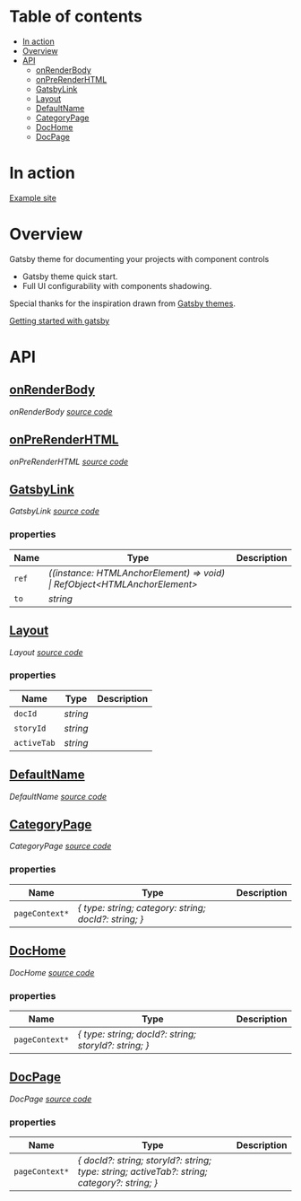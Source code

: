 # Table of contents

-   [In action](#in-action)
-   [Overview](#overview)
-   [API](#api)
    -   [<ins>onRenderBody</ins>](#insonrenderbodyins)
    -   [<ins>onPreRenderHTML</ins>](#insonprerenderhtmlins)
    -   [<ins>GatsbyLink</ins>](#insgatsbylinkins)
    -   [<ins>Layout</ins>](#inslayoutins)
    -   [<ins>DefaultName</ins>](#insdefaultnameins)
    -   [<ins>CategoryPage</ins>](#inscategorypageins)
    -   [<ins>DocHome</ins>](#insdochomeins)
    -   [<ins>DocPage</ins>](#insdocpageins)

# In action

[Example site](https://components-storybook-6-no-docs.netlify.app/?path=/docs-test/components-actioncontainer--overview)

# Overview

Gatsby theme for documenting your projects with component controls

-   Gatsby theme quick start.
-   Full UI configurability with components shadowing.

Special thanks for the inspiration drawn from [Gatsby themes](https://github.com/LekoArts/gatsby-themes).

[Getting started with gatsby](https://component-controls.com/tutorial/getting-started/gatsby)

# API

<react-docgen-typescript path="./src" exclude="Store.tsx" />

<!-- START-REACT-DOCGEN-TYPESCRIPT -->

## <ins>onRenderBody</ins>

_onRenderBody [source code](https://github.com/ccontrols/component-controls/tree/master/integrations/gatsby-theme-stories/src/gatsby-ssr.tsx)_

## <ins>onPreRenderHTML</ins>

_onPreRenderHTML [source code](https://github.com/ccontrols/component-controls/tree/master/integrations/gatsby-theme-stories/src/gatsby-ssr.tsx)_

## <ins>GatsbyLink</ins>

_GatsbyLink [source code](https://github.com/ccontrols/component-controls/tree/master/integrations/gatsby-theme-stories/src/components/GatsbyLink.tsx)_

### properties

| Name  | Type                                                                         | Description |
| ----- | ---------------------------------------------------------------------------- | ----------- |
| `ref` | _((instance: HTMLAnchorElement) => void) \| RefObject&lt;HTMLAnchorElement>_ |             |
| `to`  | _string_                                                                     |             |

## <ins>Layout</ins>

_Layout [source code](https://github.com/ccontrols/component-controls/tree/master/integrations/gatsby-theme-stories/src/components/Layout.tsx)_

### properties

| Name        | Type     | Description |
| ----------- | -------- | ----------- |
| `docId`     | _string_ |             |
| `storyId`   | _string_ |             |
| `activeTab` | _string_ |             |

## <ins>DefaultName</ins>

_DefaultName [source code](https://github.com/ccontrols/component-controls/tree/master/integrations/gatsby-theme-stories/src/pages/404.tsx)_

## <ins>CategoryPage</ins>

_CategoryPage [source code](https://github.com/ccontrols/component-controls/tree/master/integrations/gatsby-theme-stories/src/templates/CategoryPage.tsx)_

### properties

| Name           | Type                                                  | Description |
| -------------- | ----------------------------------------------------- | ----------- |
| `pageContext*` | _{ type: string; category: string; docId?: string; }_ |             |

## <ins>DocHome</ins>

_DocHome [source code](https://github.com/ccontrols/component-controls/tree/master/integrations/gatsby-theme-stories/src/templates/DocHome.tsx)_

### properties

| Name           | Type                                                  | Description |
| -------------- | ----------------------------------------------------- | ----------- |
| `pageContext*` | _{ type: string; docId?: string; storyId?: string; }_ |             |

## <ins>DocPage</ins>

_DocPage [source code](https://github.com/ccontrols/component-controls/tree/master/integrations/gatsby-theme-stories/src/templates/DocPage.tsx)_

### properties

| Name           | Type                                                                                         | Description |
| -------------- | -------------------------------------------------------------------------------------------- | ----------- |
| `pageContext*` | _{ docId?: string; storyId?: string; type: string; activeTab?: string; category?: string; }_ |             |

<!-- END-REACT-DOCGEN-TYPESCRIPT -->
